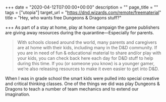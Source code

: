 +++
date = "2020-04-12T07:00:00+00:00"
description = ""
page_title = ""
tags = ["utopia"]
target_url = "https://dnd.wizards.com/remote/freematerial"
title = "Hey, who wants free Dungeons & Dragons stuff?"

+++
As part of a stay at home, play at home campaign the game publishers are giving away resources during the quarantine—Especially for parents.

> With schools closed around the world, many parents and caregivers are at home with their kids, including many in the D&D community. If you are in need of fun & educational material to share and/or play with your kids, you can check back here each day for D&D stuff to help during this time. If you (or someone you know) is a younger gamer, we’re also releasing resources to make it even easier to get into D&D.

When I was in grade school the smart kids were pulled into special creative and critical thinking classes. One of the things we did was play Dungeons & Dragons to teach a number of team mechanics and to extend our imagination.